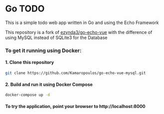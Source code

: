 # Go TODO

This is a simple todo web app written in Go and using the Echo Framework

This repository is a fork of [ezynda3/go-echo-vue](https://github.com/ezynda3/go-echo-vue) with the difference of using MySQL instead of SQLite3 for the Database

### To get it running using Docker:

#### 1. Clone this repository
```bash
git clone https://github.com/Kamaropoulos/go-echo-vue-mysql.git
```


#### 2. Build and run it using Docker Compose
```bash
docker-compose up -d
```


#### To try the application, point your browser to http://localhost:8000
